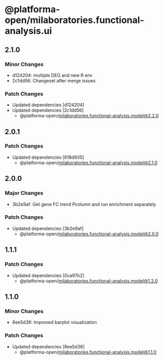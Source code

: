 # @platforma-open/milaboratories.functional-analysis.ui

## 2.1.0

### Minor Changes

- d124204: multiple DEG and new R env
- 2c1dd56: Changeset after merge issues

### Patch Changes

- Updated dependencies [d124204]
- Updated dependencies [2c1dd56]
  - @platforma-open/milaboratories.functional-analysis.model@2.2.0

## 2.0.1

### Patch Changes

- Updated dependencies [818d935]
  - @platforma-open/milaboratories.functional-analysis.model@2.1.0

## 2.0.0

### Major Changes

- 3b2e9af: Get gene FC trend Pcolumn and run enrichment separately

### Patch Changes

- Updated dependencies [3b2e9af]
  - @platforma-open/milaboratories.functional-analysis.model@2.0.0

## 1.1.1

### Patch Changes

- Updated dependencies [0ca97b2]
  - @platforma-open/milaboratories.functional-analysis.model@1.2.0

## 1.1.0

### Minor Changes

- 8ee5d36: Improved barplot visualization

### Patch Changes

- Updated dependencies [8ee5d36]
  - @platforma-open/milaboratories.functional-analysis.model@1.1.0

